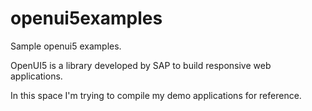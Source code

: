 # openui5examples
Sample openui5 examples.

OpenUI5 is a library developed by SAP to build responsive web applications.

In this space I'm trying to compile my demo applications for reference.

